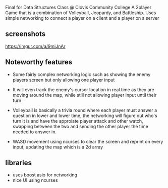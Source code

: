Final for Data Structures Class @ Clovis Community College
A 2player Game that is a combination of Volleyball, Jeopardy, and Battleship.
Uses simple networking to connect a player on a client and a player on a server

screenshots
----------------------------------------------------------------------------------------------------------------------------------------
https://imgur.com/a/9miJnAr

Noteworthy features
----------------------------------------------------------------------------------------------------------------------------------------
- Some fairly complex networking logic such as showing the enemy players screen but only allowing one player input
- It will even track the enemy's cursor location in real time as they are moving around the map, while still not allowing player input until their turn

- Volleyball is basically a trivia round where each player must answer a question in lower and lower time, the networking will figure out who's turn it is and have the approiate player attack and other watch, swapping between the two and sending the other player the time needed to answer in. 
- WASD movement using ncurses to clear the screen and reprint on every input, updating the map which is a 2d array

libraries
-----------------------------------------------------------------------------------------------------------------------------------------
- uses boost asio for networking
- nice UI using ncurses
